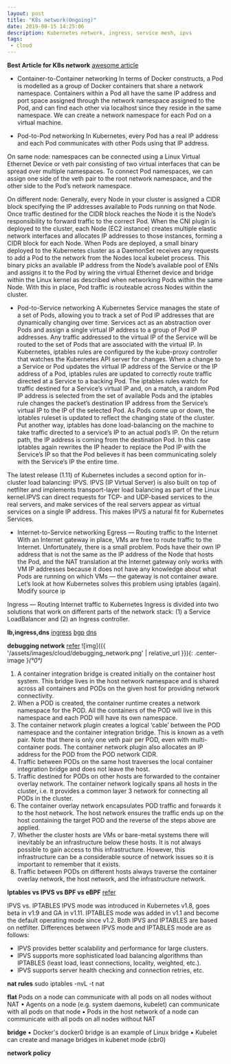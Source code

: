 ```yaml
---
layout: post
title: "K8s network(Ongoing)"
date: 2019-08-15 14:25:06
description: Kubernetes network, ingress, service mesh, ipvs
tags:
 - cloud
---
```


**Best Article for K8s network**
[awesome article](https://sookocheff.com/post/kubernetes/understanding-kubernetes-networking-model/)

- Container-to-Container networking
In terms of Docker constructs, a Pod is modelled as a group of Docker containers that share a network namespace. Containers within a Pod all have the same IP address and port space assigned through the network namespace assigned to the Pod, and can find each other via localhost since they reside in the same namespace. We can create a network namespace for each Pod on a virtual machine.

- Pod-to-Pod networking
In Kubernetes, every Pod has a real IP address and each Pod communicates with other Pods using that IP address. 

On same node:
namespaces can be connected using a Linux Virtual Ethernet Device or veth pair consisting of two virtual interfaces that can be spread over multiple namespaces. To connect Pod namespaces, we can assign one side of the veth pair to the root network namespace, and the other side to the Pod’s network namespace.

On different node:
Generally, every Node in your cluster is assigned a CIDR block specifying the IP addresses available to Pods running on that Node. Once traffic destined for the CIDR block reaches the Node it is the Node’s responsibility to forward traffic to the correct Pod.
When the CNI plugin is deployed to the cluster, each Node (EC2 instance) creates multiple elastic network interfaces and allocates IP addresses to those instances, forming a CIDR block for each Node. When Pods are deployed, a small binary deployed to the Kubernetes cluster as a DaemonSet receives any requests to add a Pod to the network from the Nodes local kubelet process. This binary picks an available IP address from the Node’s available pool of ENIs and assigns it to the Pod by wiring the virtual Ethernet device and bridge within the Linux kernel as described when networking Pods within the same Node. With this in place, Pod traffic is routeable across Nodes within the cluster.

- Pod-to-Service networking
A Kubernetes Service manages the state of a set of Pods, allowing you to track a set of Pod IP addresses that are dynamically changing over time. Services act as an abstraction over Pods and assign a single virtual IP address to a group of Pod IP addresses. Any traffic addressed to the virtual IP of the Service will be routed to the set of Pods that are associated with the virtual IP.
In Kubernetes, iptables rules are configured by the kube-proxy controller that watches the Kubernetes API server for changes. When a change to a Service or Pod updates the virtual IP address of the Service or the IP address of a Pod, iptables rules are updated to correctly route traffic directed at a Service to a backing Pod. The iptables rules watch for traffic destined for a Service’s virtual IP and, on a match, a random Pod IP address is selected from the set of available Pods and the iptables rule changes the packet’s destination IP address from the Service’s virtual IP to the IP of the selected Pod. As Pods come up or down, the iptables ruleset is updated to reflect the changing state of the cluster. Put another way, iptables has done load-balancing on the machine to take traffic directed to a service’s IP to an actual pod’s IP.
On the return path, the IP address is coming from the destination Pod. In this case iptables again rewrites the IP header to replace the Pod IP with the Service’s IP so that the Pod believes it has been communicating solely with the Service’s IP the entire time.

The latest release (1.11) of Kubernetes includes a second option for in-cluster load balancing: IPVS. IPVS (IP Virtual Server) is also built on top of netfilter and implements transport-layer load balancing as part of the Linux kernel.IPVS can direct requests for TCP- and UDP-based services to the real servers, and make services of the real servers appear as virtual services on a single IP address. This makes IPVS a natural fit for Kubernetes Services.


- Internet-to-Service networking
Egress — Routing traffic to the Internet
With an Internet gateway in place, VMs are free to route traffic to the Internet. Unfortunately, there is a small problem. Pods have their own IP address that is not the same as the IP address of the Node that hosts the Pod,
and the NAT translation at the Internet gateway only works with VM IP addresses because it does not have any knowledge about what Pods are running on which VMs — the gateway is not container aware. Let’s look at how Kubernetes solves this problem using iptables (again). Modify source ip

Ingress — Routing Internet traffic to Kubernetes
Ingress is divided into two solutions that work on different parts of the network stack: (1) a Service LoadBalancer and (2) an Ingress controller.

**lb,ingress,dns**
[ingress](http://tech.prosiebensat1.com/blog/post/kubernetes-ingress-networking-part-i)
[bgp](http://tech.prosiebensat1.com/blog/post/kubernetes-ingress-networking-part-ii)
[dns](http://tech.prosiebensat1.com/blog/post/kubernetes-ingress-networking-part-iii)

**debugging network**
[refer](https://www.praqma.com/stories/debugging-kubernetes-networking/)
![img]({{ '/assets/images/cloud/debugging_network.png' | relative_url }}){: .center-image }*(°0°)*
1. A container integration bridge is created initially on the container host system. This bridge lives in the host network namespace and is shared across all containers and PODs on the given host for providing network connectivity.
2. When a POD is created, the container runtime creates a network namespace for the POD. All the containers of the POD will live in this namespace and each POD will have its own namespace.
3. The container network plugin creates a logical ‘cable’ between the POD namespace and the container integration bridge. This is known as a veth pair. Note that there is only one veth pair per POD, even with multi-container pods. The container network plugin also allocates an IP address for the POD from the POD network CIDR.
4. Traffic between PODs on the same host traverses the local container integration bridge and does not leave the host.
5. Traffic destined for PODs on other hosts are forwarded to the container overlay network. The container network logically spans all hosts in the cluster, i.e. it provides a common layer 3 network for connecting all PODs in the cluster.
6. The container overlay network encapsulates POD traffic and forwards it to the host network. The host network ensures the traffic ends up on the host containing the target POD and the reverse of the steps above are applied.
7. Whether the cluster hosts are VMs or bare-metal systems there will inevitably be an infrastructure below these hosts. It is not always possible to gain access to this infrastructure. However, this infrastructure can be a considerable source of network issues so it is important to remember that it exists.
8. Traffic between PODs on different hosts always traverse the container overlay network, the host network, and the infrastructure network.

**Iptables vs IPVS vs BPF vs eBPF**
[refer](https://github.com/kubernetes/kubernetes/blob/master/pkg/proxy/ipvs/README.md)

IPVS vs. IPTABLES
IPVS mode was introduced in Kubernetes v1.8, goes beta in v1.9 and GA in v1.11. IPTABLES mode was added in v1.1 and become the default operating mode since v1.2. Both IPVS and IPTABLES are based on netfilter. Differences between IPVS mode and IPTABLES mode are as follows:
- IPVS provides better scalability and performance for large clusters.
- IPVS supports more sophisticated load balancing algorithms than IPTABLES (least load, least connections, locality, weighted, etc.).
- IPVS supports server health checking and connection retries, etc.


**nat rules**
sudo iptables -nvL -t nat

**flat**
Pods on a node can communicate with all pods on all nodes without NAT
▪ Agents on a node (e.g. system daemons, kubelet) can communicate with all pods on that node
▪ Pods in the host network of a node can communicate with all pods on all nodes without NAT

**bridge**
▪ Docker's docker0 bridge is an example of Linux bridge
▪ Kubelet can create and manage bridges in kubenet mode (cbr0)

**network policy**

